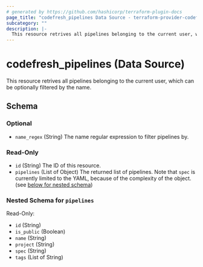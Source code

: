 ```yaml
---
# generated by https://github.com/hashicorp/terraform-plugin-docs
page_title: "codefresh_pipelines Data Source - terraform-provider-codefresh"
subcategory: ""
description: |-
  This resource retrives all pipelines belonging to the current user, which can be optionally filtered by the name.
---
```


# codefresh_pipelines (Data Source)

This resource retrives all pipelines belonging to the current user, which can be optionally filtered by the name.



<!-- schema generated by tfplugindocs -->
## Schema

### Optional

- `name_regex` (String) The name regular expression to filter pipelines by.

### Read-Only

- `id` (String) The ID of this resource.
- `pipelines` (List of Object) The returned list of pipelines. Note that `spec` is currently limited to the YAML, because of the complexity of the object. (see [below for nested schema](#nestedatt--pipelines))

<a id="nestedatt--pipelines"></a>
### Nested Schema for `pipelines`

Read-Only:

- `id` (String)
- `is_public` (Boolean)
- `name` (String)
- `project` (String)
- `spec` (String)
- `tags` (List of String)


